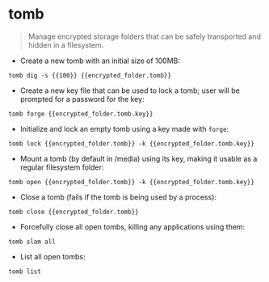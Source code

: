 # tomb

> Manage encrypted storage folders that can be safely transported and hidden in a filesystem.

- Create a new tomb with an initial size of 100MB:

`tomb dig -s {{100}} {{encrypted_folder.tomb}}`

- Create a new key file that can be used to lock a tomb; user will be prompted for a password for the key:

`tomb forge {{encrypted_folder.tomb.key}}`

- Initialize and lock an empty tomb using a key made with `forge`:

`tomb lock {{encrypted_folder.tomb}} -k {{encrypted_folder.tomb.key}}`

- Mount a tomb (by default in /media) using its key, making it usable as a regular filesystem folder:

`tomb open {{encrypted_folder.tomb}} -k {{encrypted_folder.tomb.key}}`

- Close a tomb (fails if the tomb is being used by a process):

`tomb close {{encrypted_folder.tomb}}`

- Forcefully close all open tombs, killing any applications using them:

`tomb slam all`

- List all open tombs:

`tomb list`
